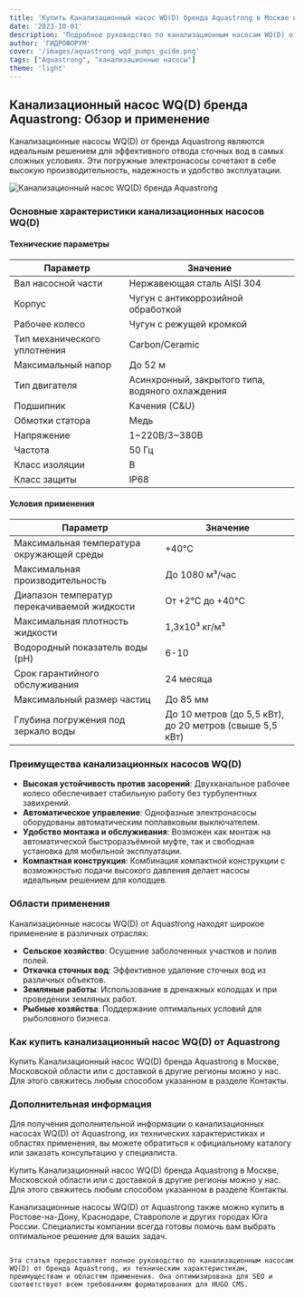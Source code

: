 ```yaml
---
title: 'Купить Канализационный насос WQ(D) бренда Aquastrong в Москве и других регионах'
date: '2023-10-01'
description: 'Подробное руководство по канализационным насосам WQ(D) от Aquastrong. Характеристики, преимущества, области применения.'
author: 'ГИДРОФОРУМ'
cover: '/images/aquastrong_wqd_pumps_guide.png'
tags: ["Aquastrong", "канализационные насосы"]
theme: 'light'
---
```


## Канализационный насос WQ(D) бренда Aquastrong: Обзор и применение

Канализационные насосы WQ(D) от бренда Aquastrong являются идеальным решением для эффективного отвода сточных вод в самых сложных условиях. Эти погружные электронасосы сочетают в себе высокую производительность, надежность и удобство эксплуатации.

![Канализационный насос WQ(D) бренда Aquastrong](/images/aquastrong_wqd_pumps_guide.png)

### Основные характеристики канализационных насосов WQ(D)

#### Технические параметры

| Параметр                         | Значение                                        |
|----------------------------------|-------------------------------------------------|
| Вал насосной части               | Нержавеющая сталь AISI 304                     |
| Корпус                             | Чугун с антикоррозийной обработкой              |
| Рабочее колесо                    | Чугун с режущей кромкой                         |
| Тип механического уплотнения     | Carbon/Ceramic                                  |
| Максимальный напор               | До 52 м                                         |
| Тип двигателя                     | Асинхронный, закрытого типа, водяного охлаждения|
| Подшипник                          | Качения (C&U)                                   |
| Обмотки статора                  | Медь                                            |
| Напряжение                         | 1~220B/3~380B                                  |
| Частота                           | 50 Гц                                          |
| Класс изоляции                   | В                                               |
| Класс защиты                      | IP68                                           |

#### Условия применения

| Параметр                         | Значение                                        |
|----------------------------------|-------------------------------------------------|
| Максимальная температура окружающей среды | +40°C                                      |
| Максимальная производительность  | До 1080 м³/час                                |
| Диапазон температур перекачиваемой жидкости | От +2°C до +40°C                       |
| Максимальная плотность жидкости    | 1,3х10³ кг/м³                                 |
| Водородный показатель воды (pH)   | 6-10                                         |
| Срок гарантийного обслуживания      | 24 месяца                                      |
| Максимальный размер частиц         | До 85 мм                                     |
| Глубина погружения под зеркало воды | До 10 метров (до 5,5 кВт), до 20 метров (свыше 5,5 кВт) |

### Преимущества канализационных насосов WQ(D)

- **Высокая устойчивость против засорений**: Двухканальное рабочее колесо обеспечивает стабильную работу без турбулентных завихрений.
- **Автоматическое управление**: Однофазные электронасосы оборудованы автоматическим поплавковым выключателем.
- **Удобство монтажа и обслуживания**: Возможен как монтаж на автоматической быстроразъёмной муфте, так и свободная установка для мобильной эксплуатации.
- **Компактная конструкция**: Комбинация компактной конструкции с возможностью подачи высокого давления делает насосы идеальным решением для колодцев.

### Области применения

Канализационные насосы WQ(D) от Aquastrong находят широкое применение в различных отраслях:

- **Сельское хозяйство**: Осушение заболоченных участков и полив полей.
- **Откачка сточных вод**: Эффективное удаление сточных вод из различных объектов.
- **Земляные работы**: Использование в дренажных колодцах и при проведении земляных работ.
- **Рыбные хозяйства**: Поддержание оптимальных условий для рыболовного бизнеса.

### Как купить канализационный насос WQ(D) от Aquastrong

Купить Канализационный насос WQ(D) бренда Aquastrong в Москве, Московской области или с доставкой в другие регионы можно у нас. Для этого свяжитесь любым способом указанном в разделе Контакты.

### Дополнительная информация

Для получения дополнительной информации о канализационных насосах WQ(D) от Aquastrong, их технических характеристиках и областях применения, вы можете обратиться к официальному каталогу или заказать консультацию у специалиста.

Купить Канализационный насос WQ(D) бренда Aquastrong в Москве, Московской области или с доставкой в другие регионы можно у нас. Для этого свяжитесь любым способом указанном в разделе Контакты.

Канализационные насосы WQ(D) от Aquastrong также можно купить в Ростове-на-Дону, Краснодаре, Ставрополе и других городах Юга России. Специалисты компании всегда готовы помочь вам выбрать оптимальное решение для ваших задач.
```

Эта статья предоставляет полное руководство по канализационным насосам WQ(D) от бренда Aquastrong, их техническим характеристикам, преимуществам и областям применения. Она оптимизирована для SEO и соответствует всем требованиям форматирования для HUGO CMS.